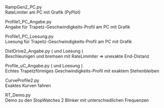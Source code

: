 

RampGen2_PC.py  
RateLimiter am PC mit Grafik (PyPlot)

Profile1_PC_Angabe.py  
Angabe für Trapetz-Geschwindigkeits-Profil am PC mit Grafik

Profile1_PC_Loesung.py  
Loesung für Trapetz-Geschwindigkeits-Profil am PC mit Grafik

DistDrive2_Angabe.py ( und Loesung )  
Beschleunigen und bremsen mit RateLimmiter => unexakte End-Distanz

Profile_uC_Angabe.py  ( und Loesung )  
Echtes Trapetzförmiges Geschwindigkeits-Profil mit exaktem Stehenbleiben

CurveProfile2.py  
Exaktes Kurven fahren

RT_Demo.py  
Demo zu den StopWatches 2 Blinker mit unterschiedlichen Frequenzen
